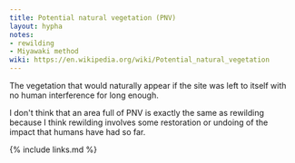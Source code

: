 ```yaml
---
title: Potential natural vegetation (PNV)
layout: hypha
notes:
- rewilding
- Miyawaki method
wiki: https://en.wikipedia.org/wiki/Potential_natural_vegetation
---
```


The vegetation that would naturally appear if the site was left to itself with no human interference for long enough.

I don't think that an area full of PNV is exactly the same as rewilding
because I think rewilding involves some restoration or undoing of the impact
that humans have had so far.

{% include links.md %}